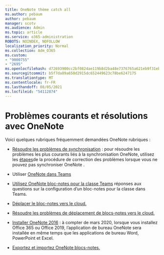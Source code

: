 ```yaml
---
title: OneNote thème catch all
ms.author: pebaum
author: pebaum
manager: scotv
ms.audience: Admin
ms.topic: article
ms.service: o365-administration
ROBOTS: NOINDEX, NOFOLLOW
localization_priority: Normal
ms.collection: Adm_O365
ms.custom:
- "9000755"
- "2695"
ms.openlocfilehash: d72693900cc2bf0824ae119b8d2ba48e7376765a621eb9f31eb0fe053735f0b0
ms.sourcegitcommit: b5f7da89a650d2915dc652449623c78be6247175
ms.translationtype: MT
ms.contentlocale: fr-FR
ms.lasthandoff: 08/05/2021
ms.locfileid: "54112874"
---
```

# <a name="common-issues-and-resolutions-with-onenote"></a>Problèmes courants et résolutions avec OneNote

Voici quelques rubriques fréquemment demandées OneNote rubriques :

- [Résoudre les problèmes de synchronisation](https://support.office.com/article/299495ef-66d1-448f-90c1-b785a6968d45) : pour résoudre les problèmes les plus courants liés à la synchronisation OneNote, utilisez les [étapes](https://support.office.com/article/Fix-issues-when-you-can-t-sync-OneNote-299495ef-66d1-448f-90c1-b785a6968d45)de la procédure de correction des problèmes lorsque vous ne pouvez pas synchroniser OneNote .

- Utiliser [OneNote dans Teams](https://support.microsoft.com/office/0ec78cc3-ba3b-4279-a88e-aa40af9865c2) 

- [Utilisez OneNote bloc-notes pour la classe Teams](https://support.office.com/article/bd77f11f-27cd-4d41-bfbd-2b11799f1440) réponses aux questions sur la configuration d’un bloc-notes pour la classe dans Teams.

- [Déplacer le bloc-notes vers le cloud.](https://support.office.com/article/d5c28b91-7b9c-45be-8f0c-529bdbba019a)

- [Résoudre les problèmes de déplacement de blocs-notes vers le cloud.](https://support.office.com/article/70528107-11dc-4f3f-b695-b150059dfd78)

- [Installer OneNote 2016](https://support.office.com/article/c08068d8-b517-4464-9ff2-132cb9c45c08) : à compter de mars 2020, lorsque vous installez Office 365 ou Office 2019, l’application de bureau OneNote sera installée en même temps que les applications de bureau Word, PowerPoint et Excel.

- [Exportez et importez OneNote blocs-notes.](https://support.office.com/article/a4b60da5-8f33-464e-b1ba-b95ce540f309)
